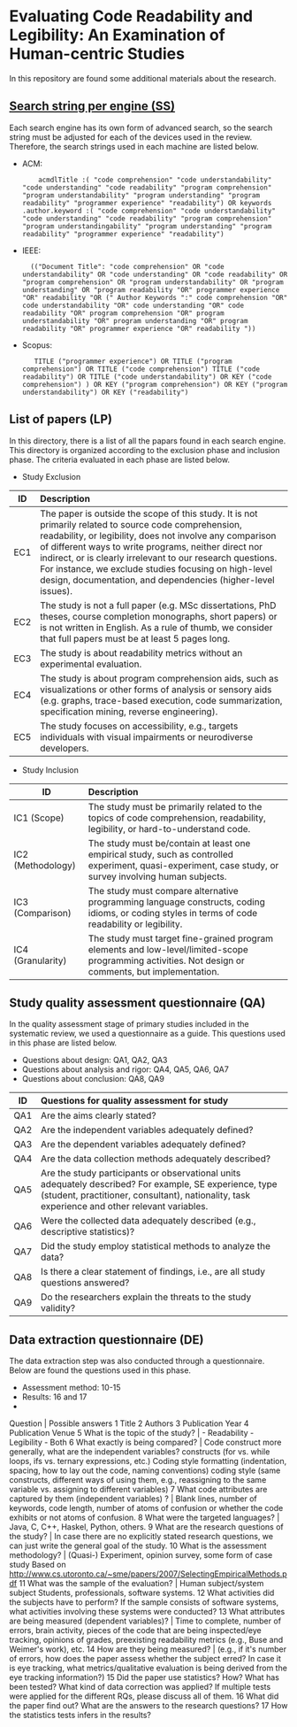 # Evaluating Code Readability and Legibility: An Examination of Human-centric Studies
In this repository are found some additional materials about the research.

## [Search string per engine (SS)](/AllPhasesMergedPapers-Part1.md)

Each search engine has its own form of advanced search, so the search string must be adjusted for each of the devices used in the review. Therefore, the search strings used in each machine are listed below.

* ACM:

          acmdlTitle :( "code comprehension" "code understandability" "code understanding" "code readability" "program comprehension" "program understandability" "program understanding" "program readability" "programmer experience" "readability") OR keywords .author.keyword :( "code comprehension" "code understandability" "code understanding" "code readability" "program comprehension" "program understandingability" "program understanding" "program readability" "programmer experience" "readability")

* IEEE:
        
        (("Document Title": "code comprehension" OR "code understandability" OR "code understanding" OR "code readability" OR "program comprehension" OR "program understandability" OR "program understanding" OR "program readability "OR" programmer experience "OR" readability "OR (" Author Keywords ":" code comprehension "OR" code understandability "OR" code understanding "OR" code readability "OR" program comprehension "OR" program understandability "OR" program understanding "OR" program readability "OR" programmer experience "OR" readability "))

* Scopus:

         TITLE ("programmer experience") OR TITLE ("program comprehension") OR TITLE ("code comprehension") TITLE ("code readability") OR TITLE ("code understandability") OR KEY ("code comprehension") ) OR KEY ("program comprehension") OR KEY ("program understandability") OR KEY ("readability")

## List of papers (LP)
In this directory, there is a list of all the papars found in each search engine. This directory is organized according to the exclusion phase and inclusion phase. The criteria evaluated in each phase are listed below.

* Study Exclusion

 ID | Description 
--------- | :------
 EC1 | The paper is outside the scope of this study. It is not primarily related to source code comprehension, readability, or legibility, does not involve any comparison of different ways to write programs, neither direct nor indirect, or is clearly irrelevant to our research questions. For instance, we exclude studies focusing on high-level design, documentation, and dependencies (higher-level issues). 
 EC2 | The study is not a full paper (e.g. MSc dissertations, PhD theses, course completion monographs, short papers) or is not written in English. As a rule of thumb, we consider that full papers must be at least 5 pages long. 
 EC3 | The study is about readability metrics without an experimental evaluation. 
 EC4 | The study is about program comprehension aids, such as visualizations or other forms of analysis or sensory aids (e.g. graphs, trace-based execution, code summarization, specification mining, reverse engineering). 
| EC5 | The study focuses on accessibility, e.g., targets individuals with visual impairments or neurodiverse developers. 

* Study Inclusion

ID | Description 
--------- | :------
IC1  (Scope) | The study must be primarily related to the topics of code comprehension, readability, legibility, or hard-to-understand code.
IC2 (Methodology) | The study must be/contain at least one empirical study, such as controlled experiment, quasi-experiment, case study, or survey involving human subjects.
IC3 (Comparison) | The study must compare alternative programming language constructs, coding idioms, or coding styles in terms of code readability or legibility.
IC4 (Granularity) | The study must target fine-grained program elements and low-level/limited-scope programming activities. Not design or comments, but implementation.

## Study quality assessment questionnaire (QA)
In the quality assessment stage of primary studies included in the systematic review, we used a questionnaire as a guide. This questions used in this phase are listed below.

* Questions about design: QA1, QA2, QA3
* Questions about analysis and rigor: QA4, QA5, QA6, QA7
* Questions about conclusion: QA8, QA9

ID | Questions for quality assessment for study 
--------- | :------
QA1 | Are the aims clearly stated?
QA2 | Are the independent variables adequately defined?
QA3 | Are the dependent variables adequately defined?
QA4 | Are the data collection methods adequately described?
QA5 | Are the study participants or observational units adequately  described? For example, SE experience, type (student,  practitioner, consultant),  nationality, task experience and  other relevant variables.
QA6 | Were the collected data adequately described (e.g., descriptive statistics)? 
QA7 | Did the study employ statistical methods to analyze the data?
QA8 | Is there a clear statement of findings, i.e., are all study questions answered?
QA9 | Do the researchers explain the threats to the study validity?


## Data extraction questionnaire (DE)
The data extraction step was also conducted through a questionnaire. Below are found the questions used in this phase. 

* Assessment method: 10-15
* Results: 16 and 17
*

Question | Possible answers
1 Title 
2 Authors 
3 Publication Year 
4 Publication Venue 
5 What is the topic of the study? | - Readability - Legibility - Both
6 What exactly is being compared? | Code construct more generally, what are the independent variables?
constructs (for vs. while loops, ifs vs. ternary expressions, etc.) Coding style formatting (indentation, spacing, how to lay out the code, naming conventions) coding style (same constructs, different ways of using them, e.g., reassigning to the same variable vs. assigning to different variables)
7 What code attributes are captured by them (independent variables) ? | Blank lines, number of keywords, code length, number of atoms of confusion or whether the code exhibits or not atoms of confusion.
8 What were the targeted languages? | Java, C, C++, Haskel, Python, others.
9 What are the research questions of the study? | In case there are no explicitly stated research questions, we can just write the general goal of the study.
10 What is the assessment methodology? | (Quasi-) Experiment, opinion survey, some form of case study Based on http://www.cs.utoronto.ca/~sme/papers/2007/SelectingEmpiricalMethods.pdf
11 What was the sample of the evaluation? | Human subject/system subject Students, professionals, software systems.
12 What activities did the subjects have to perform? If the sample consists of software systems, what activities involving these systems were conducted?
13 What attributes are being measured (dependent variables)? | Time to complete, number of errors, brain activity, pieces of the code that are being inspected/eye tracking, opinions of grades, preexisting readability metrics (e.g., Buse and Weimer's work), etc.
14 How are they being measured? | (e.g., if it's number of errors, how does the paper assess whether the subject erred? In case it is eye tracking, what metrics/qualitative evaluation is being derived from the eye tracking information?)
15 Did the paper use statistics? How? What has been tested? What kind of data correction was applied?  If multiple tests were applied for the different RQs, please discuss all of them.
16 What did the paper find out? What are the answers to the research questions?
17 How the statistics tests infers in the results?












